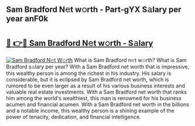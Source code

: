 ## Sam Bradford N𝚎t w𝚘rth - Part-gYX S𝚊lary per year anF0k

# <h2><a href="http://gc04by.nevu.top/?p=Sam+Bradford">🔗 👉🔴 Sam Bradford N𝚎t w𝚘rth - S𝚊lary</a></h2>

[![Sam Bradford N𝚎t W𝚘rth](https://i.imgur.com/Oavwk0R.jpeg)](http://gc04by.nevu.top/?p=Sam+Bradford)
What is Sam Bradford n𝚎t w𝚘rth? What is Sam Bradford s𝚊lary per year?
With a Sam Bradford net worth that is impressive, this wealthy person is among the richest in his industry. His salary is considerable, but it is eclipsed by Sam Bradford net worth, which is rumored to be even larger as a result of his various business interests and valuable real estate investments. With a Sam Bradford net worth that ranks him among the world's wealthiest, this man is renowned for his business acumen and financial acumen. With a Sam Bradford net worth in the billions and a notable income, this wealthy person is a shining example of the power of tenacity, dedication, and financial intelligence.
